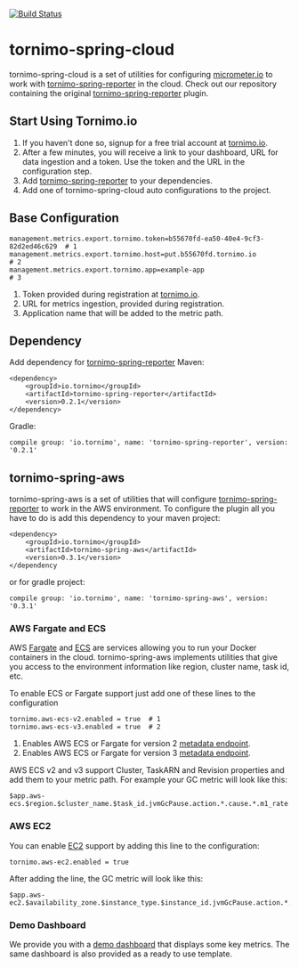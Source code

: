 [![Build Status](https://circleci.com/gh/tornimo/tornimo-spring-cloud.svg?style=shield)](https://circleci.com/gh/tornimo/tornimo-spring-cloud)


# tornimo-spring-cloud
tornimo-spring-cloud is a set of utilities for configuring [micrometer.io](micrometer.io) to work with [tornimo-spring-reporter](https://github.com/tornimo/tornimo-spring-reporter) in the cloud.
Check out our repository containing the original [tornimo-spring-reporter](https://github.com/tornimo/tornimo-spring-reporter) plugin.

## Start Using Tornimo.io
1) If you haven't done so, signup for a free trial account at [tornimo.io](https://tornimo.io/start-free-trial/).
2) After a few minutes, you will receive a link to your dashboard, URL for data ingestion and a token. Use the token and the URL in the configuration step.
3) Add [tornimo-spring-reporter](https://github.com/tornimo/tornimo-spring-reporter) to your dependencies.
4) Add one of tornimo-spring-cloud auto configurations to the project.

## Base Configuration
``` 
management.metrics.export.tornimo.token=b55670fd-ea50-40e4-9cf3-82d2ed46c629  # 1
management.metrics.export.tornimo.host=put.b55670fd.tornimo.io                # 2
management.metrics.export.tornimo.app=example-app                             # 3
``` 
1) Token provided during registration at [tornimo.io](tornimo.io).
2) URL for metrics ingestion, provided during registration.
3) Application name that will be added to the metric path.

## Dependency
Add dependency for [tornimo-spring-reporter](https://github.com/tornimo/tornimo-spring-reporter)
Maven:
```
<dependency>
    <groupId>io.tornimo</groupId>
    <artifactId>tornimo-spring-reporter</artifactId>
    <version>0.2.1</version>
</dependency>
```
Gradle:
```
compile group: 'io.tornimo', name: 'tornimo-spring-reporter', version: '0.2.1'
```

## tornimo-spring-aws
tornimo-spring-aws is a set of utilities that will configure [tornimo-spring-reporter](https://github.com/tornimo/tornimo-spring-reporter) to work in the AWS environment.
To configure the plugin all you have to do is add this dependency to your maven project:  
```
<dependency>
    <groupId>io.tornimo</groupId>
    <artifactId>tornimo-spring-aws</artifactId>
    <version>0.3.1</version>
</dependency
```
or for gradle project:
```
compile group: 'io.tornimo', name: 'tornimo-spring-aws', version: '0.3.1'
```

### AWS Fargate and ECS
AWS [Fargate](https://aws.amazon.com/fargate/) and [ECS](https://aws.amazon.com/ecs/) are services allowing you to run your Docker containers in the cloud. tornimo-spring-aws implements utilities that give you access to the environment information like
region, cluster name, task id, etc.

To enable ECS or Fargate support just add one of these lines to the configuration
```
tornimo.aws-ecs-v2.enabled = true  # 1
tornimo.aws-ecs-v3.enabled = true  # 2
```
1) Enables AWS ECS or Fargate for version 2 [metadata endpoint](https://docs.aws.amazon.com/AmazonECS/latest/developerguide/task-metadata-endpoint.html).
2) Enables AWS ECS or Fargate for version 3 [metadata endpoint](https://docs.aws.amazon.com/AmazonECS/latest/developerguide/task-metadata-endpoint.html).

AWS ECS v2 and v3 support Cluster, TaskARN and Revision properties and add them to your metric path. 
For example your GC metric will look like this:
```
$app.aws-ecs.$region.$cluster_name.$task_id.jvmGcPause.action.*.cause.*.m1_rate
```


### AWS EC2
You can enable [EC2](https://aws.amazon.com/ec2/) support by adding this line to the configuration:
```
tornimo.aws-ec2.enabled = true 
```
After adding the line, the GC metric will look like this:
```
$app.aws-ec2.$availability_zone.$instance_type.$instance_id.jvmGcPause.action.*.cause.*.m1_rate
```

### Demo Dashboard
We provide you with a [demo dashboard](https://demo.tornimo.io/d/iYJJmNnZz/spring-demo-application?orgId=1&from=now-6h&to=now) that displays some key metrics.
The same dashboard is also provided as a ready to use template.

